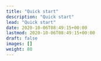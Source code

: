 ```yaml
---
title: "Quick start"
description: "Quick start"
lead: "Quick start"
date: 2020-10-06T08:49:15+00:00
lastmod: 2020-10-06T08:49:15+00:00
draft: false
images: []
weight: 80
---
```

